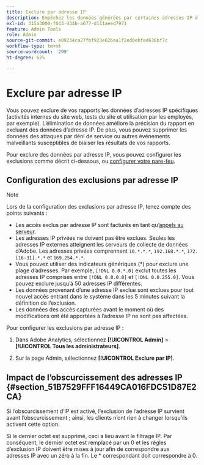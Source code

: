 ```yaml
---
title: Exclure par adresse IP
description: Empêchez les données générées par certaines adresses IP dʼapparaître dans les rapports.
exl-id: 315a3000-f043-434b-a677-d111aeed7971
feature: Admin Tools
role: Admin
source-git-commit: e09234ca27fbf923e026aa1f2ed0ebfed636bf7c
workflow-type: tm+mt
source-wordcount: '299'
ht-degree: 62%

---
```


# Exclure par adresse IP

Vous pouvez exclure de vos rapports les données d’adresses IP spécifiques (activités internes du site web, tests du site et utilisation par les employés, par exemple). L’élimination de données améliore la précision du rapport en excluant des données d’adresse IP. De plus, vous pouvez supprimer les données des attaques par déni de service ou autres événements malveillants susceptibles de biaiser les résultats de vos rapports.

Pour exclure des données par adresse IP, vous pouvez configurer les exclusions comme décrit ci-dessous, ou [configurer votre pare-feu](/help/technotes/ip-addresses.md).

## Configuration des exclusions par adresse IP

>[!NOTE]
>
>Lors de la configuration des exclusions par adresse IP, tenez compte des points suivants :
>
>* Les accès exclus par adresse IP sont facturés en tant qu’[appels au serveur](/help/technotes/terms.md).
>* Les adresses IP privées ne doivent pas être exclues. Seules les adresses IP externes atteignent les serveurs de collecte de données dʼAdobe. Les adresses privées comprennent `10.*.*.*`, `192.168.*.*`, `172.[16-31].*.*` et `169.254.*.*`.
>* Vous pouvez utiliser des indicateurs génériques (&#42;) pour exclure une plage d’adresses. Par exemple, `[!DNL 0.0.*.0]` exclut toutes les adresses IP comprises entre `[!DNL 0.0.0.0]` et `[!DNL 0.0.255.0]`. Vous pouvez exclure jusqu’à 50 adresses IP différentes.
>* Les données provenant d’une adresse IP exclue sont exclues pour tout nouvel accès entrant dans le système dans les 5 minutes suivant la définition de l’exclusion.
>* Les données des accès capturées avant le moment où des modifications ont été apportées à l’adresse IP ne sont pas affectées.
>

Pour configurer les exclusions par adresse IP :

1. Dans Adobe Analytics, sélectionnez **[!UICONTROL Admin]** > **[!UICONTROL Tous les administrateurs]**.

1. Sur la page Admin, sélectionnez **[!UICONTROL Exclure par IP]**.




## Impact de l’obscurcissement des adresses IP {#section_51B7529FFF16449CA016FDC51D87E2CA}

Si l’obscurcissement d’IP est activé, l’exclusion de l’adresse IP survient avant l’obscurcissement ; ainsi, les clients n’ont rien à changer lorsqu’ils activent cette option.

Si le dernier octet est supprimé, ceci a lieu avant le filtrage IP. Par conséquent, le dernier octet est remplacé par un 0 et les règles d’exclusion IP doivent être mises à jour afin de correspondre aux adresses IP avec un zéro à la fin. Le &#42; correspondant doit correspondre à 0.
